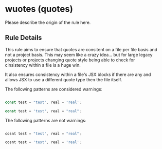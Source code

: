 # wuotes (quotes)

Please describe the origin of the rule here.


## Rule Details

This rule aims to ensure that quotes are consitent on a file per file basis and not a project basis.
This may seem like a crazy idea... but for large legacy projects or projects changing quote style
being able to check for cinsistency within a file is a huge win.

It also ensures consistency within a file's JSX blocks if there are any and allows JSX to use a 
different quote type then the file itself.

The following patterns are considered warnings:

```js

const test = "test", real = 'real';

const test = 'test', real = "real";

```

The following patterns are not warnings:

```js

cosnt test = "test", real = "real";

cosnt test = 'test', real = 'real';

```